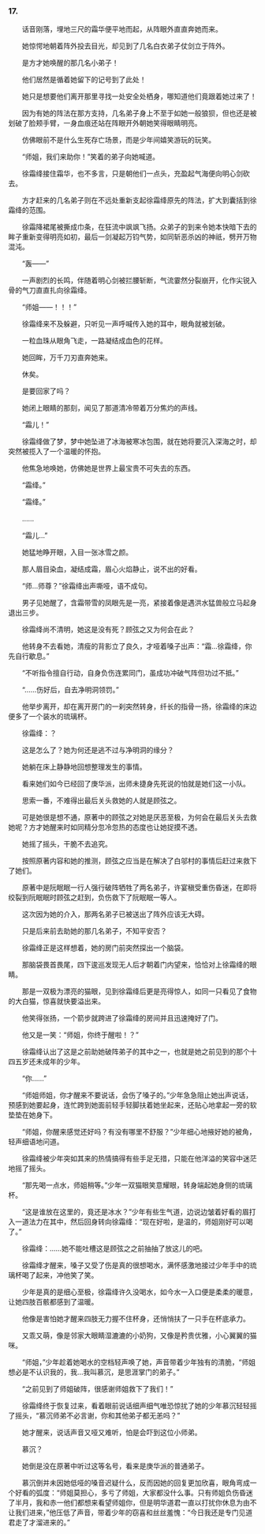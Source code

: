### 17.

　　话音刚落，埋地三尺的霜华便平地而起，从阵眼外直直奔她而来。

　　她惊愕地朝着阵外投去目光，却见到了几名白衣弟子仗剑立于阵外。

　　是方才她唤醒的那几名小弟子！

　　他们居然是循着她留下的记号到了此处！

　　她只是想要他们离开那里寻找一处安全处栖身，哪知道他们竟跟着她过来了！

　　因为有她的阵法在那方支持，几名弟子身上不至于如她一般狼狈，但也还是被划破了脸颊手臂，一身血痕还站在阵眼开外朝她笑得眼睛明亮。

　　仿佛眼前不是什么生死存亡场景，而是少年间嬉笑游玩的玩笑。

　　“师姐，我们来助你！”笑着的弟子向她喊道。

　　徐霜绛接住霜华，也不多言，只是朝他们一点头，充盈起气海便向明心剑砍去。

　　方才赶来的几名弟子则在不远处重新支起徐霜绛原先的阵法，扩大到囊括到徐霜绛的范围。

　　徐霜降裙尾被撕成巾条，在狂流中飒飒飞扬。众弟子的到来令她本快暗下去的眸子重新变得明亮如初，最后一剑凝起万钧气势，如同斩恶杀凶的神祇，劈开万物混沌。

　　“轰——”

　　一声剧烈的长鸣，伴随着明心剑被拦腰斩断，气流霎然分裂崩开，化作尖锐入骨的气刀直直扎向徐霜绛。

　　“师姐——！！！”

　　徐霜绛来不及躲避，只听见一声呼喊传入她的耳中，眼角就被划破。

　　一粒血珠从眼角飞走，一路凝结成血色的花样。

　　她回眸，万千刀刃直奔她来。

　　休矣。

　　是要回家了吗？

　　她闭上眼睛的那刻，闻见了那道清冷带着万分焦灼的声线。

　　“霜儿！”

　　徐霜绛做了梦，梦中她坠进了冰海被寒冰包围，就在她将要沉入深海之时，却突然被揽入了一个温暖的怀抱。

　　他焦急地唤她，仿佛她是世界上最宝贵不可失去的东西。

　　“霜绛。”

　　“霜绛。”

　　……

　　“霜儿…”

　　她猛地睁开眼，入目一张冰雪之颜。

　　那人眉目染血，凝结成霜，眉心火焰静止，说不出的好看。

　　“师…师尊？”徐霜绛出声嘶哑，语不成句。

　　男子见她醒了，含霜带雪的凤眼先是一亮，紧接着像是遇洪水猛兽般立马起身退出三步。

　　徐霜绛尚不清明，她这是没有死？顾弦之又为何会在此？

　　他转身不去看她，清瘦的背影立了良久，才哑着嗓子出声：“霜…徐霜绛，你先自行歇息。”

　　“不听指令擅自行动，自身负伤连累同门，虽成功冲破气阵但功过不抵。”

　　“……伤好后，自去净明洞领罚。”

　　他举步离开，却在离开房门的一刹突然转身，纤长的指骨一扬，徐霜绛的床边便多了一个装水的琉璃杯。

　　徐霜绛：？

　　这是怎么了？她为何还是逃不过与净明洞的缘分？

　　她躺在床上静静地回想整理发生的事情。

　　看来她们如今已经回了庚华派，出师未捷身先死说的怕就是她们这一小队。

　　思索一番，不难得出最后关头救她的人就是顾弦之。

　　可是她很是想不通，原著中的顾弦之对她是厌恶至极，为何会在最后关头去救她呢？方才她醒来时如同精分忽冷忽热的态度也让她捉摸不透。

　　她摇了摇头，干脆不去追究。

　　按照原著内容和她的推测，顾弦之应当是在解决了白邬村的事情后赶过来救下了她们。

　　原著中是阮眠眠一行人强行破阵牺牲了两名弟子，许宴稹受重伤昏迷，在即将绞裂到阮眠眠时顾弦之赶到，负伤救下了阮眠眠一等人。

　　这次因为她的介入，那两名弟子已被送出了阵外应该无大碍。

　　只是后来前去助她的那几名弟子，不知平安否？

　　徐霜绛正是这样想着，她的房门前突然探出一个脑袋。

　　那脑袋畏首畏尾，四下逡巡发现无人后才朝着门内望来，恰恰对上徐霜绛的眼睛。

　　那是一双极为漂亮的猫眼，见到徐霜绛后更是亮得惊人，如同一只看见了食物的大白猫，惊喜就快要溢出来。

　　他笑得张扬，一个箭步就跨进了徐霜绛的房间并且迅速掩好了门。

　　他又是一笑：“师姐，你终于醒啦！？”

　　徐霜绛认出了这是之前助她破阵弟子的其中之一，也就是她之前见到的那个十四五岁还未成年的少年。

　　“你……”

　　“师姐师姐，你才醒来不要说话，会伤了嗓子的。”少年急急阻止她出声说话，预感到她要起身，连忙跨到她面前轻手轻脚扶着她坐起来，还贴心地拿起一旁的软垫垫在她身下。

　　“师姐，你醒来感觉还好吗？有没有哪里不舒服？”少年细心地掖好她的被角，轻声细语地问道。

　　徐霜绛被少年突如其来的热情搞得有些手足无措，只能在他洋溢的笑容中迷茫地摇了摇头。

　　“那先喝一点水，师姐稍等。”少年一双猫眼笑意耀眼，转身端起她身侧的琉璃杯。

　　“这是谁放在这里的，竟还是冰水？”少年有些生气道，边说边皱着好看的眉打入一道法力在其中，然后回身转向徐霜绛：“现在好啦，是温的，师姐刚好可以喝了。”

　　徐霜绛：……她不能吐槽这是顾弦之之前抽抽了放这儿的吧。

　　徐霜绛才醒来，嗓子又受了伤是真的很想喝水，满怀感激地接过少年手中的琉璃杯喝了起来，冲他笑了笑。

　　少年是真的是细心至极，徐霜绛许久没喝水，如今水一入口便是柔柔的暖意，让她四肢百骸都感到了温暖。

　　他像是害怕她才醒来四肢无力握不住杯身，还悄悄扶了一只手在杯底承力。

　　又乖又萌，像是邻家大眼睛湿漉漉的小奶狗，又像是矜贵优雅，小心翼翼的猫咪。

　　“师姐，”少年趁着她喝水的空档轻声唤了她，声音带着少年独有的清脆，“师姐想必是不认识我的，我…我叫慕沉，是思涯掌门的弟子。”

　　“之前见到了师姐破阵，很感谢师姐救下了我们！”

　　徐霜绛终于恢复过来，看着眼前说话细声细气唯恐惊扰了她的少年慕沉轻轻摇了摇头，“慕沉师弟不必言谢，你和其他弟子都无恙吗？”

　　她才醒来，说话声音又哑又难听，怕是会吓到这位小师弟。

　　慕沉？

　　她倒是没在原著中听过这等名号，看来是庚华派的普通弟子。

　　慕沉倒并未因她低哑的嗓音迟疑什么，反而因她的回复更加欣喜，眼角弯成一个好看的弧度：“师姐莫担心，多亏了师姐，大家都没什么事。只有师姐负伤昏迷了半月，我和赤一他们都想来看望师姐你，但是明华道君一直以打扰你休息为由不让我们进来，”他压低了声音，带着少年的窃喜和丝丝羞愧：“今日我还是专门见道君走了才溜进来的。”